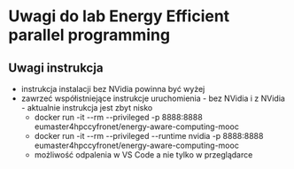# Uwagi do lab Energy Efficient parallel programming

## Uwagi instrukcja

- instrukcja instalacji bez NVidia powinna być wyżej
- zawrzeć współistniejące instrukcje uruchomienia - bez NVidia i z NVidia - aktualnie instrukcja jest zbyt nisko
    - docker run -it --rm --privileged -p 8888:8888 eumaster4hpccyfronet/energy-aware-computing-mooc
    - docker run -it --rm --privileged --runtime nvidia -p 8888:8888 eumaster4hpccyfronet/energy-aware-computing-mooc
    - możliwość odpalenia w VS Code a nie tylko w przeglądarce
